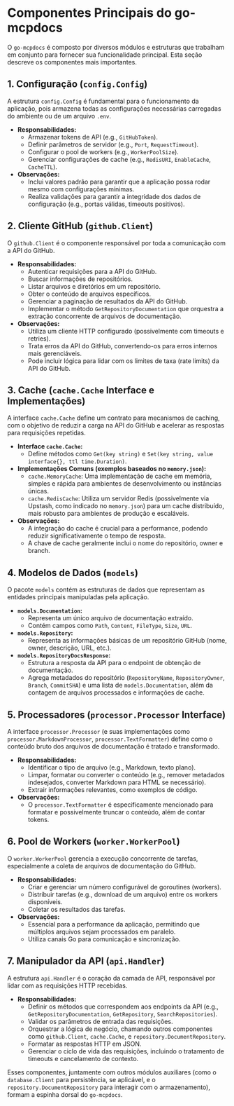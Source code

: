 # Componentes Principais do go-mcpdocs

O `go-mcpdocs` é composto por diversos módulos e estruturas que trabalham em conjunto para fornecer sua funcionalidade principal. Esta seção descreve os componentes mais importantes.

## 1. Configuração (`config.Config`)

A estrutura `config.Config` é fundamental para o funcionamento da aplicação, pois armazena todas as configurações necessárias carregadas do ambiente ou de um arquivo `.env`. 

*   **Responsabilidades:**
    *   Armazenar tokens de API (e.g., `GitHubToken`).
    *   Definir parâmetros de servidor (e.g., `Port`, `RequestTimeout`).
    *   Configurar o pool de workers (e.g., `WorkerPoolSize`).
    *   Gerenciar configurações de cache (e.g., `RedisURI`, `EnableCache`, `CacheTTL`).
*   **Observações:**
    *   Inclui valores padrão para garantir que a aplicação possa rodar mesmo com configurações mínimas.
    *   Realiza validações para garantir a integridade dos dados de configuração (e.g., portas válidas, timeouts positivos).

## 2. Cliente GitHub (`github.Client`)

O `github.Client` é o componente responsável por toda a comunicação com a API do GitHub.

*   **Responsabilidades:**
    *   Autenticar requisições para a API do GitHub.
    *   Buscar informações de repositórios.
    *   Listar arquivos e diretórios em um repositório.
    *   Obter o conteúdo de arquivos específicos.
    *   Gerenciar a paginação de resultados da API do GitHub.
    *   Implementar o método `GetRepositoryDocumentation` que orquestra a extração concorrente de arquivos de documentação.
*   **Observações:**
    *   Utiliza um cliente HTTP configurado (possivelmente com timeouts e retries).
    *   Trata erros da API do GitHub, convertendo-os para erros internos mais gerenciáveis.
    *   Pode incluir lógica para lidar com os limites de taxa (rate limits) da API do GitHub.

## 3. Cache (`cache.Cache` Interface e Implementações)

A interface `cache.Cache` define um contrato para mecanismos de caching, com o objetivo de reduzir a carga na API do GitHub e acelerar as respostas para requisições repetidas.

*   **Interface `cache.Cache`:**
    *   Define métodos como `Get(key string)` e `Set(key string, value interface{}, ttl time.Duration)`.
*   **Implementações Comuns (exemplos baseados no `memory.json`):**
    *   `cache.MemoryCache`: Uma implementação de cache em memória, simples e rápida para ambientes de desenvolvimento ou instâncias únicas.
    *   `cache.RedisCache`: Utiliza um servidor Redis (possivelmente via Upstash, como indicado no `memory.json`) para um cache distribuído, mais robusto para ambientes de produção e escaláveis.
*   **Observações:**
    *   A integração do cache é crucial para a performance, podendo reduzir significativamente o tempo de resposta.
    *   A chave de cache geralmente inclui o nome do repositório, owner e branch.

## 4. Modelos de Dados (`models`)

O pacote `models` contém as estruturas de dados que representam as entidades principais manipuladas pela aplicação.

*   **`models.Documentation`:**
    *   Representa um único arquivo de documentação extraído.
    *   Contém campos como `Path`, `Content`, `FileType`, `Size`, `URL`.
*   **`models.Repository`:**
    *   Representa as informações básicas de um repositório GitHub (nome, owner, descrição, URL, etc.).
*   **`models.RepositoryDocsResponse`:**
    *   Estrutura a resposta da API para o endpoint de obtenção de documentação.
    *   Agrega metadados do repositório (`RepositoryName`, `RepositoryOwner`, `Branch`, `CommitSHA`) e uma lista de `models.Documentation`, além da contagem de arquivos processados e informações de cache.

## 5. Processadores (`processor.Processor` Interface)

A interface `processor.Processor` (e suas implementações como `processor.MarkdownProcessor`, `processor.TextFormatter`) define como o conteúdo bruto dos arquivos de documentação é tratado e transformado.

*   **Responsabilidades:**
    *   Identificar o tipo de arquivo (e.g., Markdown, texto plano).
    *   Limpar, formatar ou converter o conteúdo (e.g., remover metadados indesejados, converter Markdown para HTML se necessário).
    *   Extrair informações relevantes, como exemplos de código.
*   **Observações:**
    *   O `processor.TextFormatter` é especificamente mencionado para formatar e possivelmente truncar o conteúdo, além de contar tokens.

## 6. Pool de Workers (`worker.WorkerPool`)

O `worker.WorkerPool` gerencia a execução concorrente de tarefas, especialmente a coleta de arquivos de documentação do GitHub.

*   **Responsabilidades:**
    *   Criar e gerenciar um número configurável de goroutines (workers).
    *   Distribuir tarefas (e.g., download de um arquivo) entre os workers disponíveis.
    *   Coletar os resultados das tarefas.
*   **Observações:**
    *   Essencial para a performance da aplicação, permitindo que múltiplos arquivos sejam processados em paralelo.
    *   Utiliza canais Go para comunicação e sincronização.

## 7. Manipulador da API (`api.Handler`)

A estrutura `api.Handler` é o coração da camada de API, responsável por lidar com as requisições HTTP recebidas.

*   **Responsabilidades:**
    *   Definir os métodos que correspondem aos endpoints da API (e.g., `GetRepositoryDocumentation`, `GetRepository`, `SearchRepositories`).
    *   Validar os parâmetros de entrada das requisições.
    *   Orquestrar a lógica de negócio, chamando outros componentes como `github.Client`, `cache.Cache`, e `repository.DocumentRepository`.
    *   Formatar as respostas HTTP em JSON.
    *   Gerenciar o ciclo de vida das requisições, incluindo o tratamento de timeouts e cancelamento de contexto.

Esses componentes, juntamente com outros módulos auxiliares (como o `database.Client` para persistência, se aplicável, e o `repository.DocumentRepository` para interagir com o armazenamento), formam a espinha dorsal do `go-mcpdocs`.
